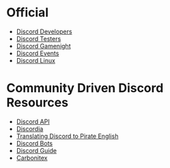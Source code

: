 <!-- TITLE: Discord Resources -->
<!-- SUBTITLE: Below is a list of useful Discord Resources -->

# Official
* [Discord Developers](http://discord.gg/discord-developers)
* [Discord Testers](http://discord.gg/discord-testers)
* [Discord Gamenight](http://discord.gg/gamenight)
* [Discord Events](http://discord.gg/events)
* [Discord Linux](https://discordapp.com/invite/MzzfY8g)

# Community Driven Discord Resources
* [Discord API](http://discord.gg/discord-api)
* [Discordia](https://discordapp.com/invite/WHz5r3N)
* [Translating Discord to Pirate English](https://discordapp.com/invite/N2SEsmn)
* [Discord Bots](https://discordapp.com/invite/MzzfY8g)
* [Discord Guide](https://discordapp.com/invite/guide)
* [Carbonitex](https://carbonitex.net/)